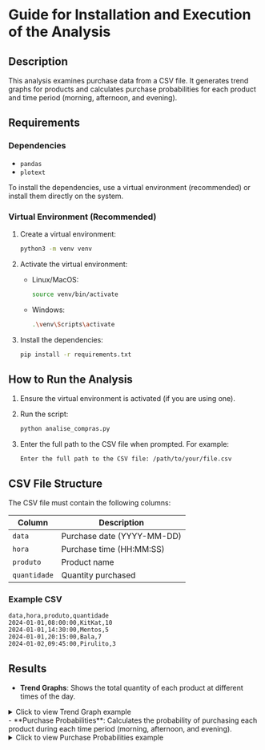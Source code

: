 # Guide for Installation and Execution of the Analysis

## Description

This analysis examines purchase data from a CSV file. It generates trend graphs for products and calculates purchase probabilities for each product and time period (morning, afternoon, and evening).

## Requirements

### Dependencies

- `pandas`
- `plotext`

To install the dependencies, use a virtual environment (recommended) or install them directly on the system.

### Virtual Environment (Recommended)

1. Create a virtual environment:

   ```bash
   python3 -m venv venv
   ```

2. Activate the virtual environment:

   - Linux/MacOS:
     ```bash
     source venv/bin/activate
     ```
   - Windows:
     ```bash
     .\venv\Scripts\activate
     ```

3. Install the dependencies:

   ```bash
   pip install -r requirements.txt
   ```

## How to Run the Analysis

1. Ensure the virtual environment is activated (if you are using one).

2. Run the script:

   ```bash
   python analise_compras.py
   ```

3. Enter the full path to the CSV file when prompted. For example:

   ```plaintext
   Enter the full path to the CSV file: /path/to/your/file.csv
   ```

## CSV File Structure

The CSV file must contain the following columns:

| Column       | Description                     |
| ------------ | ------------------------------- |
| `data`       | Purchase date (YYYY-MM-DD)      |
| `hora`       | Purchase time (HH:MM:SS)        |
| `produto`    | Product name                    |
| `quantidade` | Quantity purchased              |

### Example CSV

```csv
data,hora,produto,quantidade
2024-01-01,08:00:00,KitKat,10
2024-01-01,14:30:00,Mentos,5
2024-01-01,20:15:00,Bala,7
2024-01-02,09:45:00,Pirulito,3
```

## Results

- **Trend Graphs**: Shows the total quantity of each product at different times of the day.
<details>
<summary>Click to view Trend Graph example</summary>
<img src="./Images/graph_example.jpeg" alt="Project Setup" width="500"/>
</details>
- **Purchase Probabilities**: Calculates the probability of purchasing each product during each time period (morning, afternoon, and evening).
<details>
<summary>Click to view Purchase Probabilities example</summary>
<img src="./Images/probabilities_example.jpeg" alt="Project Setup" width="500"/>
</details>
